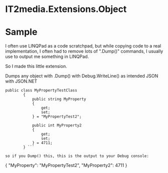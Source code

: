 # IT2media.Extensions.Object

# Sample

I often use LINQPad as a code scratchpad, but while copying code to a real implementation, I often had to remove lots of ".Dump()" commands, I usually use to output me something in LINQPad.  

So I made this little extension.

Dumps any object with .Dump() with Debug.WriteLine() as intended JSON with JSON.NET

```
public class MyPropertyTestClass
		{
			public string MyProperty
			{
				get;
				set;
			} = "MyPropertyTest2";

			public int MyProperty2
			{
				get;
				set;
			} = 4711;
		} ```
    
so if you Dump() this, this is the output to your Debug console:

```
{
  "MyProperty": "MyPropertyTest2",
  "MyProperty2": 4711
}
```
